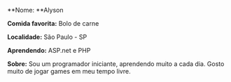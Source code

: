 **Nome: **Alyson 

**Comida favorita:** Bolo de carne

**Localidade:** São Paulo - SP

**Aprendendo:** ASP.net e PHP

**Sobre:** Sou um programador iniciante, aprendendo muito a cada dia. Gosto muito de jogar games em meu tempo livre. 